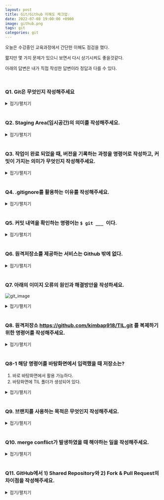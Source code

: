 ```yaml
---
layout: post
title: Git/Github 이해도 체크업💡
date: 2022-07-08 19:00:00 +0900
image: github.png
tags: git
categories: git
---
```




오늘은 수강중인 교육과정에서 간단한 이해도 점검을 했다.

짧지만 몇 가지 문제가 있으니 보면서 다시 상기시켜도 좋을것같다.

아래의 답변은 내가 직접 작성한 답변이라 정답과 다를 수 있다.

<br>

### Q1. Git은 무엇인지 작성해주세요

<details markdown="1">
<summary>접기/펼치기</summary>



분산버전관리시스템(DVCS)

</details>

<br>

### Q2. Staging Area(임시공간)의 의미를 작성해주세요.

<details markdown="1">
<summary>접기/펼치기</summary>



Commit을 하기위해 `$ git add` 명령어로 추가한 파일들이 모여있는 공간

</details>

<br>

### Q3. 작업이 완료 되었을 때, 버전을 기록하는 과정을 명령어로 작성하고, 커밋이 가지는 의미가 무엇인지 작성해주세요.

<details markdown="1">
<summary>접기/펼치기</summary>



``` bash
$ git add {파일명}
$ git status # 난 이걸 빠트렸다. add 후에 꼭 확인하는 습관을 가지자.
$ git commit -m "메시지 내용"
$ git push {원격저장소이름} {브랜치이름}
```

commit은 `$ git add` 로 모여있는 파일들에 대한 확정을 짓고 버전을 기록하는것이다.

</details>

<br>

### Q4. .gitignore를 활용하는 이유를 작성해주세요.

<details markdown="1">
<summary>접기/펼치기</summary>



git은 생성된 모든 하위 디렉토리의 파일을 추적하는데, .gitignore를 사용함으로서 원하지 않는 파일을 git에서 제외할 수 있기 때문이다.

</details>

<br>

### Q5. 커밋 내역을 확인하는 명령어는 `$ git ___ `이다.

<details markdown="1">
<summary>접기/펼치기</summary>



log

</details>

<br>

### Q6. 원격저장소를 제공하는 서비스는 Github 밖에 없다.

<details markdown="1">
<summary>접기/펼치기</summary>


X

</details>

<br>

### Q7. 아래의 이미지 오류의 원인과 해결방안을 작성하세요.

![git_image]({{site.baseurl}}/images/git15.png)

<details markdown="1">
<summary>접기/펼치기</summary>



github의 원격저장소에 내 로컬조정소에는 없는 파일이 있는 상태에서 push를 하는 경우 생기는 오류이다.

hint: 의 조언과 같이 git pull로 로컬저장소를 업데이트 한 후 push한다.

</details>

<br>

### Q8. 원격저장소 https://github.com/kimbap918/TIL.git 를 복제하기 위한 명령어를 작성해주세요.

<details markdown="1">
<summary>접기/펼치기</summary>



`$ git clone https://github.com/kimbap918/TIL.git`

</details>

<br>

### Q8-1 해당 명령어를 바탕화면에서 입력했을 때 저장소는?

1. 바로 바탕화면에서 활용 가능하다.
2. 바탕화면에 TIL 폴더가 생성되어 있다.

<details markdown="1">
<summary>접기/펼치기</summary>



2

</details>

<br>

### Q9. 브랜치를 사용하는 목적은 무엇인지 작성해주세요.

<details markdown="1">
  <summary>접기/펼치기</summary>



개발자 여러명이 협업으로 동일한 소스코드를 기반으로 해서 서로 다른 작업을 할 때에, 각각 서로 다른 버전의 소스코드가 여러가지로 나오게되는데 이러한 경우에 개발자들이 동시에 다양한 작업을 할 수 있게 해준다.

</details>

<br>

### Q10. merge conflict가 발생하였을 때 해야하는 일을 작성해주세요.

<details markdown="1">
<summary>접기/펼치기</summary>



1. 충돌한 내역을 확인하고
2. 충돌한 부분을 직접 수정하고
3. commit한다.

</details>

<br>

### Q11. GitHub에서 1) Shared Repository와 2) Fork & Pull Request의 차이점을 작성해주세요.

<details markdown="1">
<summary>접기/펼치기</summary>



권한의 차이. Shared Repository와는 다르게 Fork & Pull Request는 마음대로 수정, 삭제가 불가능하다. 그래서 원격 저장소를 Fork 한 후에 로컬 저장소로 가져와 clone하고 branch를 생성 한 뒤에 작업을 끝마치면 Pull Request를 하여 Fork한 원작자의 승인을 받으면 병합이 된다.

</details>

